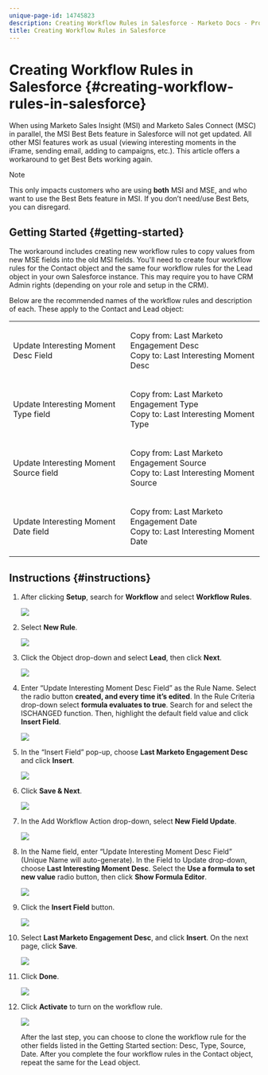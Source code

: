 ```yaml
---
unique-page-id: 14745823
description: Creating Workflow Rules in Salesforce - Marketo Docs - Product Documentation
title: Creating Workflow Rules in Salesforce
---
```


# Creating Workflow Rules in Salesforce {#creating-workflow-rules-in-salesforce}

When using Marketo Sales Insight (MSI) and Marketo Sales Connect (MSC) in parallel, the MSI Best Bets feature in Salesforce will not get updated. All other MSI features work as usual (viewing interesting moments in the iFrame, sending email, adding to campaigns, etc.). This article offers a workaround to get Best Bets working again.

>[!NOTE]
>
>This only impacts customers who are using **both** MSI and MSE, and who want to use the Best Bets feature in MSI. If you don’t need/use Best Bets, you can disregard.

## Getting Started {#getting-started}

The workaround includes creating new workflow rules to copy values from new MSE fields into the old MSI fields. You'll need to create four workflow rules for the Contact object and the same four workflow rules for the Lead object in your own Salesforce instance. This may require you to have CRM Admin rights (depending on your role and setup in the CRM).

Below are the recommended names of the workflow rules and description of each. These apply to the Contact and Lead object:

<table> 
 <colgroup> 
  <col> 
  <col> 
 </colgroup> 
 <tbody> 
  <tr> 
   <td>Update Interesting Moment Desc Field</td> 
   <td><p>Copy from: Last Marketo Engagement Desc<br>Copy to: Last Interesting Moment Desc</p></td> 
  </tr> 
  <tr> 
   <td>Update Interesting Moment Type field</td> 
   <td><p>Copy from: Last Marketo Engagement Type<br>Copy to: Last Interesting Moment Type</p></td> 
  </tr> 
  <tr> 
   <td>Update Interesting Moment Source field</td> 
   <td><p>Copy from: Last Marketo Engagement Source<br>Copy to: Last Interesting Moment Source</p></td> 
  </tr> 
  <tr> 
   <td>Update Interesting Moment Date field</td> 
   <td><p>Copy from: Last Marketo Engagement Date<br>Copy to: Last Interesting Moment Date</p></td> 
  </tr> 
 </tbody> 
</table>

## Instructions {#instructions}

1. After clicking **Setup**, search for **Workflow** and select **Workflow Rules**.

   ![](assets/one-1.png)

1. Select **New Rule**.

   ![](assets/two-1.png)

1. Click the Object drop-down and select **Lead**, then click **Next**.

   ![](assets/three-1.png)

1. Enter “Update Interesting Moment Desc Field” as the Rule Name. Select the radio button **created, and every time it’s edited**. In the Rule Criteria drop-down select **formula evaluates to true**. Search for and select the ISCHANGED function. Then, highlight the default field value and click **Insert Field**.

   ![](assets/four-1.png)

1. In the “Insert Field” pop-up, choose **Last Marketo Engagement Desc** and click **Insert**.

   ![](assets/five-1.png)

1. Click **Save & Next**.

   ![](assets/6.png)

1. In the Add Workflow Action drop-down, select **New Field Update**.

   ![](assets/seven.png)

1. In the Name field, enter “Update Interesting Moment Desc Field” (Unique Name will auto-generate). In the Field to Update drop-down, choose **Last Interesting Moment Desc**. Select the **Use a formula to set new value** radio button, then click **Show Formula Editor**.

   ![](assets/eight.png)

1. Click the **Insert Field** button.

   ![](assets/9a.png)

1. Select **Last Marketo Engagement Desc**, and click **Insert**. On the next page, click **Save**.

   ![](assets/nine.png)

1. Click **Done**.

   ![](assets/twelve.png)

1. Click **Activate** to turn on the workflow rule.

   ![](assets/thirteen.png)

   After the last step, you can choose to clone the workflow rule for the other fields listed in the Getting Started section: Desc, Type, Source, Date. After you complete the four workflow rules in the Contact object, repeat the same for the Lead object.


